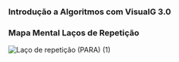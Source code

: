 

### Introdução a Algoritmos com VisualG 3.0





### Mapa Mental Laços de Repetição
![Laço de repetição (PARA) (1)](https://github.com/Jullyene/Introducao-Algoritmos-VisualG3.0/assets/160196619/3477b0f9-dd0d-4a2f-adc3-35005562bd2d)
